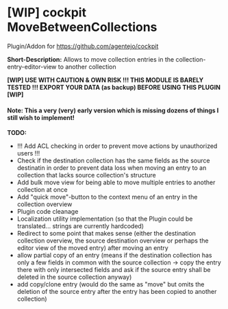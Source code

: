# [WIP] cockpit MoveBetweenCollections

Plugin/Addon for https://github.com/agentejo/cockpit

**Short-Description:** Allows to move collection entries in the collection-entry-editor-view to another collection

**[WIP] USE WITH CAUTION & OWN RISK !!! THIS MODULE IS BARELY TESTED !!! EXPORT YOUR DATA (as backup) BEFORE USING THIS PLUGIN [WIP]**

#### Note: This a very (very) early version which is missing dozens of things I still wish to implement!

**TODO:**
  - !!! Add ACL checking in order to prevent move actions by unauthorized users !!!
  - Check if the destination collection has the same fields as the source destinatin in order to prevent data loss when moving an entry to an collection that lacks source collection's structure
  - Add bulk move view for being able to move multiple entries to another collection at once
  - Add "quick move"-button to the context menu of an entry in the collection overview
  - Plugin code cleanage
  - Localization utility implementation (so that the Plugin could be translated... strings are currently hardcoded)
  - Redirect to some point that makes sense (either the destination collection overview, the source destination overview or perhaps the editor view of the moved entry) after moving an entry
  - allow partial copy of an entry (means if the destination collection has only a few fields in common with the source collection -> copy the entry there with only intersected fields and ask if the source entry shall be deleted in the source collection anyway)
  - add copy/clone entry (would do the same as "move" but omits the deletion of the source entry after the entry has been copied to another collection)
